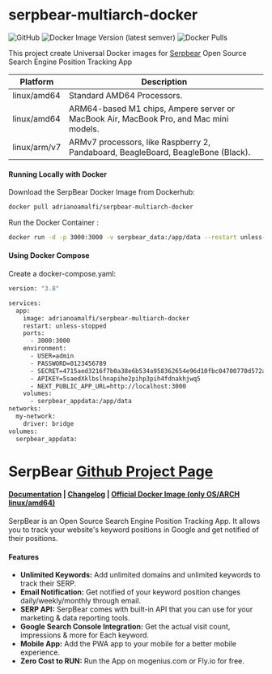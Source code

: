 # serpbear-multiarch-docker

![GitHub](https://img.shields.io/github/license/adrianoamalfi/serpbear-multiarch-docker) ![Docker Image Version (latest semver)](https://img.shields.io/docker/v/adrianoamalfi/serpbear-multiarch-docker) ![Docker Pulls](https://img.shields.io/docker/pulls/adrianoamalfi/serpbear-multiarch-docker)

This project create Universal Docker images for [Serpbear](https://github.com/towfiqi/serpbear/) Open Source Search Engine Position Tracking App

| Platform        | Description                                                           |
|-------------------|-----------------------------------------------------------------------|
| linux/amd64        | Standard AMD64 Processors. |
| linux/amd64  | ARM64-based M1 chips, Ampere server or MacBook Air, MacBook Pro, and Mac mini models.     |
| linux/arm/v7    | ARMv7 processors, like Raspberry 2, Pandaboard, BeagleBoard, BeagleBone (Black). |


#### Running Locally with Docker

Download the SerpBear Docker Image from Dockerhub:
```sh
docker pull adrianoamalfi/serpbear-multiarch-docker
```

Run the Docker Container :
```sh
docker run -d -p 3000:3000 -v serpbear_data:/app/data --restart unless-stopped -e NEXT_PUBLIC_APP_URL='http://localhost:3000' -e USER='admin' -e PASSWORD='0123456789' -e SECRET='4715aed3216f7b0a38e6b534a958362654e96d10fbc04700770d572af3dce43625dd' -e APIKEY='5saedXklbslhnapihe2pihp3pih4fdnakhjwq5' --name serpbear adrianoamalfi/serpbear-multiarch-docker
```

#### Using Docker Compose

Create a docker-compose.yaml:
```sh
version: "3.8"

services:
  app:
    image: adrianoamalfi/serpbear-multiarch-docker
    restart: unless-stopped
    ports:
      - 3000:3000
    environment:
      - USER=admin
      - PASSWORD=0123456789
      - SECRET=4715aed3216f7b0a38e6b534a958362654e96d10fbc04700770d572af3dce43625dd
      - APIKEY=5saedXklbslhnapihe2pihp3pih4fdnakhjwq5
      - NEXT_PUBLIC_APP_URL=http://localhost:3000
    volumes:
      - serpbear_appdata:/app/data
networks:
  my-network:
    driver: bridge
volumes:
  serpbear_appdata:
```





# SerpBear [Github Project Page](https://github.com/towfiqi/serpbear)
#### [Documentation](https://docs.serpbear.com/) | [Changelog](https://github.com/towfiqi/serpbear/blob/main/CHANGELOG.md) | [Official Docker Image (only OS/ARCH linux/amd64)](https://hub.docker.com/r/towfiqi/serpbear)

SerpBear is an Open Source Search Engine Position Tracking App. It allows you to track your website's keyword positions in Google and get notified of their positions.

#### Features
-   **Unlimited Keywords:** Add unlimited domains and unlimited keywords to track their SERP.
-   **Email Notification:** Get notified of your keyword position changes daily/weekly/monthly through email.
-   **SERP API:** SerpBear comes with built-in API that you can use for your marketing & data reporting tools.
-   **Google Search Console Integration:** Get the actual visit count, impressions & more for Each keyword. 
-   **Mobile App:** Add the PWA app to your mobile for a better mobile experience. 
-   **Zero Cost to RUN:** Run the App on mogenius.com or Fly.io for free.
